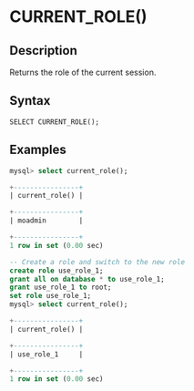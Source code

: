 # **CURRENT_ROLE()**

## **Description**

Returns the role of the current session.

## **Syntax**

```
SELECT CURRENT_ROLE();
```

## **Examples**

```sql
mysql> select current_role();

+----------------+
| current_role() |

+----------------+
| moadmin        |

+----------------+
1 row in set (0.00 sec)

-- Create a role and switch to the new role
create role use_role_1;
grant all on database * to use_role_1;
grant use_role_1 to root;
set role use_role_1;
mysql> select current_role();

+----------------+
| current_role() |

+----------------+
| use_role_1     |

+----------------+
1 row in set (0.00 sec)
```
